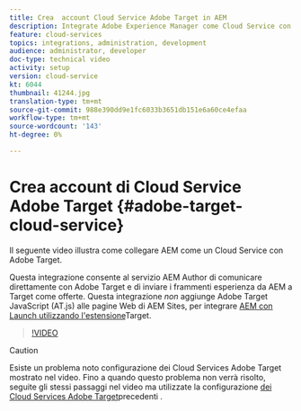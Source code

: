 ```yaml
---
title: Crea  account Cloud Service Adobe Target in AEM
description: Integrate Adobe Experience Manager come Cloud Service con  Adobe Target utilizzando l'autenticazione IMS di Cloud Service e  Adobe.
feature: cloud-services
topics: integrations, administration, development
audience: administrator, developer
doc-type: technical video
activity: setup
version: cloud-service
kt: 6044
thumbnail: 41244.jpg
translation-type: tm+mt
source-git-commit: 988e390dd9e1fc6033b3651db151e6a60ce4efaa
workflow-type: tm+mt
source-wordcount: '143'
ht-degree: 0%

---
```



# Crea  account di Cloud Service Adobe Target {#adobe-target-cloud-service}

Il seguente video illustra come collegare AEM come un Cloud Service con  Adobe Target.

Questa integrazione consente al servizio AEM Author di comunicare direttamente con  Adobe Target e di inviare i frammenti esperienza da AEM a Target come offerte.  Questa integrazione *non* aggiunge  Adobe Target JavaScript (AT.js) alle  pagine Web di AEM Sites, per integrare [AEM con Launch utilizzando l&#39;estensione](../experience-platform-launch/connect-aem-launch-adobe-io.md)Target.

>[!VIDEO](https://video.tv.adobe.com/v/41244?quality=12&learn=on)

>[!CAUTION]
>
>Esiste un problema noto  configurazione dei Cloud Services Adobe Target mostrato nel video. Fino a quando questo problema non verrà risolto, seguite gli stessi passaggi nel video ma utilizzate la configurazione [dei Cloud Services Adobe Target](https://docs.adobe.com/content/help/en/experience-manager-learn/aem-target-tutorial/aem-target-implementation/using-aem-cloud-services.html)precedenti .

